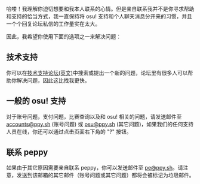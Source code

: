 哈喽！我理解你迫切想要和我本人联系的心情。但是亲自联系我并不是你寻求帮助和支持的恰当方式，我一直保持将 osu! 支持和个人聊天消息分开来的习惯，并且一个个回复论坛私信的工作量实在太大。

因此，我希望你使用下面的选项之一来解决问题：

## 技术支持
你可以在[技术支持论坛(英文)](https://osu.ppy.sh/forum/5)中搜索或提出一个新的问题，论坛里有很多人可以帮助你解决问题，因此这比找我更快。

## 一般的 osu! 支持
对于账号问题，支付问题，比赛查询以及和 osu! 相关的问题，请发送邮件至 [accounts@ppy.sh](mailto:accounts@ppy.sh) (账号问题) 或 [osu@ppy.sh](mailto:osu@ppy.sh) (其它问题)，如果我们的任何支持人员在线，你还可以通过点击页面右下角的 "?" 按钮。

## 联系 peppy
如果由于其它原因需要亲自联系 peppy，你可以发送邮件至 [pe@ppy.sh](mailto:pe@ppy.sh)。请注意，发送到该邮箱的其它邮件（账号问题或其它问题）都将会被标记为垃圾邮件。
